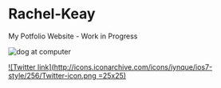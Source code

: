 # Rachel-Keay
My Potfolio Website - Work in Progress

![dog at computer](http://www.quickmeme.com/img/1c/1c491f71b689e82d6e838b5d8ce5cbdfef41723662d1ce5e5cf34f32ae60a7a3.jpg)

[![Twitter link](http://icons.iconarchive.com/icons/iynque/ios7-style/256/Twitter-icon.png =25x25)](https://twitter.com/datalass1)
